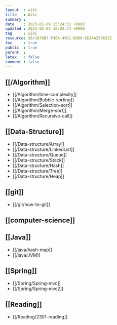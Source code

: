 ```yaml
---
layout  : wiki
title   : Wiki
summary : 
date    : 2023-01-09 15:24:31 +0900
updated : 2023-02-03 10:03:44 +0900
tag     : wiki
resource: 38/1839B7-F38A-4961-B680-EEA4A250632E
toc     : true
public  : true
parent  : 
latex   : false
comment : false
---
```


## [[/Algorithm]]
* [[/Algorithm/time-complexity]]
* [[/Algorithm/Bubble-sorting]]
* [[/Algorithm/Selection-sort]]
* [[/Algorithm/Merge-sort]]
* [[/Algorithm/Recursive-call]]

## [[Data-Structure]]
* [[/Data-structure/Array]]
* [[/Data-structure/LinkedList]]
* [[/Data-structure/Queue]]
* [[/Data-structure/Stack]]
* [[/Data-structure/Hash]]
* [[/Data-structure/Tree]]
* [[/Data-structure/Heap]]

## [[git]]
* [[/git/how-to-git]]

## [[computer-science]]

## [[Java]]
* [[/java/hash-map]]
* [[/java/JVM]]

## [[Spring]]
* [[/Spring/Spring-mvc]]
* [[/Spring/Spring-mvc2]]

## [[Reading]]
* [[/Reading/2301-reading]]
